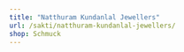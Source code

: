```yaml
---
title: "Natthuram Kundanlal Jewellers"
url: /sakti/natthuram-kundanlal-jewellers/
shop: Schmuck
---
```

